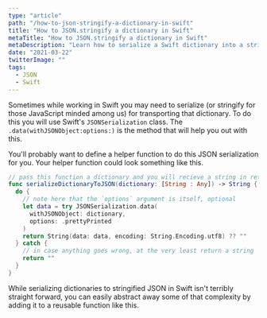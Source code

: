 ```yaml
---
type: "article"
path: "/how-to-json-stringify-a-dictionary-in-swift"
title: "How to JSON.stringify a dictionary in Swift"
metaTitle: "How to JSON.stringify a dictionary in Swift"
metaDescription: "Learn how to serialize a Swift dictionary into a string."
date: "2021-03-22"
twitterImage: ""
tags:
  - JSON
  - Swift
---
```


Sometimes while working in Swift you may need to serialize (or stringify for those JavaScript minded among us) for transporting that dictionary. To do this you will use Swift's `JSONSerialization` class. The `.data(withJSONObject:options:)` is the method that will help you out with this.

You'll probably want to define a helper function to do this JSON serialization for you. Your helper function could look something like this.

```swift
// pass this function a dictionary and you will recieve a string in return
func serializeDictionaryToJSON(dictionary: [String : Any]) -> String {
  do {
    // note here that the `options` argument is itself, optional
    let data = try JSONSerialization.data(
      withJSONObject: dictionary,
      options: .prettyPrinted
    )
    return String(data: data, encoding: String.Encoding.utf8) ?? ""
  } catch {
    // in case anything goes wrong, at the very least return a string
    return ""
  }
}
```

While serializing dictionaries to stringified JSON in Swift isn't terribly straight forward, you can easily abstract away some of that complexity by adding it to a reusable function like this.
